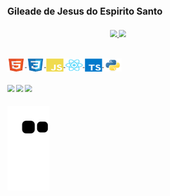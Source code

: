 ## Gileade de Jesus do Espirito Santo

##

<div align="center">
  <a href="https://github.com/gjes-cesar-school">
  <img height="130em" src="https://github-readme-stats.vercel.app/api?username=gjes-cesar-school&show_icons=true&theme=dark&include_all_commits=true&count_private=true"/>
  <img height="130em" src="https://github-readme-stats.vercel.app/api/top-langs/?username=gjes-cesar-school&layout=compact&langs_count=7&theme=dark"/>
</div>

##

<div style="display: inline_block"><br>
  <img align="center" alt="HTML" height="30" width="40" src="https://raw.githubusercontent.com/devicons/devicon/master/icons/html5/html5-original.svg">
  <img align="center" alt="CSS" height="30" width="40" src="https://raw.githubusercontent.com/devicons/devicon/master/icons/css3/css3-original.svg">
  <img align="center" alt="Js" height="30" width="40" src="https://raw.githubusercontent.com/devicons/devicon/master/icons/javascript/javascript-plain.svg">
  <img align="center" alt="React" height="30" width="40" src="https://raw.githubusercontent.com/devicons/devicon/master/icons/react/react-original.svg">
  <img align="center" alt="Ts" height="30" width="40" src="https://raw.githubusercontent.com/devicons/devicon/master/icons/typescript/typescript-plain.svg">
  <img align="center" alt="Python" height="30" width="40" src="https://raw.githubusercontent.com/devicons/devicon/master/icons/python/python-original.svg">
</div>

##

<div>
  <a href = "mailto:gjes@cesar.school"><img src="https://img.shields.io/badge/Gmail-D14836?style=for-the-badge&logo=gmail&logoColor=white"></a>
  <a href="https://www.youtube.com/channel/UCtNoopv0LzMAOApN_wZLnuA" target="_blank"><img src="https://img.shields.io/badge/YouTube-FF0000?style=for-the-badge&logo=youtube&logoColor=white"></a>
  <a href="https://br.linkedin.com/in/gileade-de-jesus-do-espirito-santo-894669b7"><img src="https://img.shields.io/badge/LinkedIn-0077B5?style=for-the-badge&logo=linkedin&logoColor=white"></a> 
</div>

##

 ![Snake animation](https://github.com/gjes-cesar-school/gjes-cesar-school/blob/output/github-contribution-grid-snake.svg)

<!--
Repositório do Github Stats - https://github.com/anuraghazra/github-readme-stats
Guia de markdown  - https://docs.pipz.com/central-de-ajuda/learning-center/guia-basico-de-markdown#open
Badges dev.to - https://dev.to/envoy_/150-badges-for-github-pnk
Badges shields.io - https://shields.io/
-->
